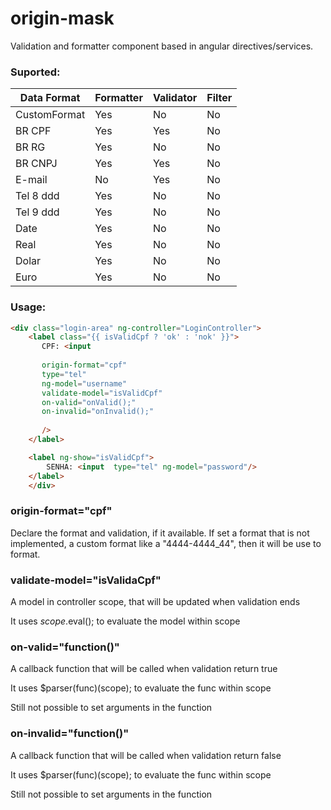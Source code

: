 
# origin-mask
Validation and formatter component based in angular directives/services.

### Suported:

| Data Format | Formatter | Validator | Filter |
|-------------|-----------|-----------|--------|
| CustomFormat| Yes       | No        | No     |
| BR CPF      | Yes       | Yes       | No     |
| BR RG       | Yes       | No        | No     |
| BR CNPJ     | Yes       | Yes       | No     |
| E-mail      | No        | Yes       | No     |
| Tel 8 ddd   | Yes       | No        | No     |
| Tel 9 ddd   | Yes       | No        | No     |
| Date        | Yes       | No        | No     |
| Real        | Yes       | No        | No     |
| Dolar       | Yes       | No        | No     |
| Euro        | Yes       | No        | No     |

### Usage:

```html
<div class="login-area" ng-controller="LoginController">
    <label class="{{ isValidCpf ? 'ok' : 'nok' }}">
       CPF: <input 
       
       origin-format="cpf" 
       type="tel" 
       ng-model="username"  
       validate-model="isValidCpf" 
       on-valid="onValid();"
       on-invalid="onInvalid();" 
       
       />
    </label>

    <label ng-show="isValidCpf">
        SENHA: <input  type="tel" ng-model="password"/>
    </label>
    </div>
```
### origin-format="cpf"
Declare the format and validation, if it available. 
If set a format that is not implemented, a custom format like a "4444-4444_44", then it will be use to format.

### validate-model="isValidaCpf"
A model in controller scope, that will be updated when validation ends

It uses $scope.$eval(); to evaluate the model within scope

### on-valid="function()"
A callback function that will be called when validation return true

It uses $parser(func)(scope); to evaluate the func within scope

Still not possible to set arguments in the function

### on-invalid="function()"
A callback function that will be called when validation return false

It uses $parser(func)(scope); to evaluate the func within scope

Still not possible to set arguments in the function
